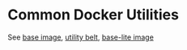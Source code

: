 # Common Docker Utilities

See [base image](./base/README.md), [utility belt](./utility-belt/README.md), [base-lite image](./base-lite/README.md)
